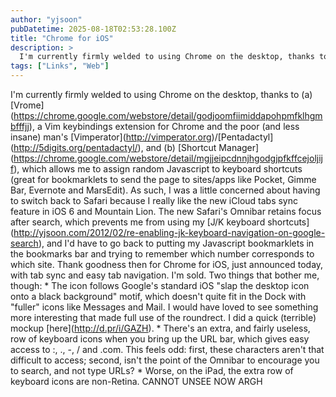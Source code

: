 ```yaml
---
author: "yjsoon"
pubDatetime: 2025-08-18T02:53:28.100Z
title: "Chrome for iOS"
description: >
  I'm currently firmly welded to using Chrome on the desktop, thanks to (a) [Vrome](https://chrome.google.com/webstore/detail/godjoomfiimiddapohpmfklhgm...
tags: ["Links", "Web"]
---
```






I'm currently firmly welded to using Chrome on the desktop, thanks to (a) \[Vrome\](https://chrome.google.com/webstore/detail/godjoomfiimiddapohpmfklhgmbfffjj), a Vim keybindings extension for Chrome and the poor (and less insane) man's \[Vimperator\](http://vimperator.org)/\[Pentadactyl\](http://5digits.org/pentadactyl/), and (b) \[Shortcut Manager\](https://chrome.google.com/webstore/detail/mgjjeipcdnnjhgodgjpfkffcejoljijf), which allows me to assign random Javascript to keyboard shortcuts (great for bookmarklets to send the page to sites/apps like Pocket, Gimme Bar, Evernote and MarsEdit). As such, I was a little concerned about having to switch back to Safari because I really like the new iCloud tabs sync feature in iOS 6 and Mountain Lion. The new Safari's Omnibar retains focus after search, which prevents me from using my \[J/K keyboard shortcuts\](http://yjsoon.com/2012/02/re-enabling-jk-keyboard-navigation-on-google-search), and I'd have to go back to putting my Javascript bookmarklets in the bookmarks bar and trying to remember which number corresponds to which site. Thank goodness then for Chrome for iOS, just announced today, with tab sync and easy tab navigation. I'm sold. Two things that bother me, though: \* The icon follows Google's standard iOS "slap the desktop icon onto a black background" motif, which doesn't quite fit in the Dock with "fuller" icons like Messages and Mail. I would have loved to see something more interesting that made full use of the roundrect. I did a quick (terrible) mockup \[here\](http://d.pr/i/GAZH). \* There's an extra, and fairly useless, row of keyboard icons when you bring up the URL bar, which gives easy access to :, ., -, / and .com. This feels odd: first, these characters aren't that difficult to access; second, isn't the point of the Omnibar to encourage you to search, and not type URLs? \* Worse, on the iPad, the extra row of keyboard icons are non-Retina. CANNOT UNSEE NOW ARGH